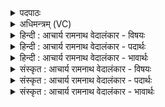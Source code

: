 <details><summary>पदपाठः</summary>

उ꣣त꣢। स्व꣣रा꣡जः꣢। स्व꣣। रा꣡जः꣢꣯। अ꣡दि꣢꣯तिः। अ। दि꣣तिः। अ꣡द꣢꣯ब्धस्य। अ। द꣣ब्धस्य। व्रत꣡स्य꣢। ये। म꣣हः꣢। रा꣡जा꣢꣯नः। ई꣣शते। १३५३।
</details>

<details><summary>अधिमन्त्रम् (VC)</summary>

- आदित्यः
- वसिष्ठो मैत्रावरुणिः
- गायत्री
- षड्जः
</details>

<details><summary>हिन्दी : आचार्य रामनाथ वेदालंकार - विषयः</summary>

अगले मन्त्र में जगन्माता अदिति और विद्वान् जनों का वर्णन है।
</details>

<details><summary>हिन्दी : आचार्य रामनाथ वेदालंकार - पदार्थः</summary>

पदार्थान्वयभाषाः -  (उत) और (स्वराजः) स्वराज्यसम्पन्न उपासक विद्वान् जन तथा (अदितिः) अखण्डनीय जगन्माता, (ये) जो (अदब्धस्य) अटूट (व्रतस्य) संकल्प तथा कर्म के (राजानः) राजा हैं,वे (महः) महान् ऐश्वर्य के (ईशते) स्वामी होते हैं अर्थात् महान् ऐश्वर्य देने की क्षमता रखते हैं ॥३॥
</details>

<details><summary>हिन्दी : आचार्य रामनाथ वेदालंकार - भावार्थः</summary>

भावार्थभाषाः -  जो लोग परमात्मा की तथा चरित्रवान् विद्वानों की सङ्गति करते,हैं वे परमैश्वर्यवान् हो जाते हैं ॥३॥
</details>

<details><summary>संस्कृत : आचार्य रामनाथ वेदालंकार - विषयः</summary>

अथ जगन्माता अदितिः विद्वांसो जनाश्च वर्ण्यन्ते।
</details>

<details><summary>संस्कृत : आचार्य रामनाथ वेदालंकार - पदार्थः</summary>

पदार्थान्वयभाषाः -  (उत) अपि च (स्वराजः) स्वराज्य-संपन्नाः उपासकाः विद्वांसः (अदितिः) अखण्डनीया जगन्माता च (ये अदब्धस्य) अखण्डितस्य (व्रतस्य) संकल्पस्य कर्मणश्च (राजानः) सम्राजः सन्ति ते (महः) महतः ऐश्वर्यस्य (ईशते) ईश्वरा भवन्ति,महदैश्वर्यं प्रदातुं क्षमन्ते इत्यर्थः।[महः इत्यत्र ‘अधीगर्थदयेषां कर्मणि’। अ० २।३।५२ इति कर्मणि षष्ठी]॥३॥
</details>

<details><summary>संस्कृत : आचार्य रामनाथ वेदालंकार - भावार्थः</summary>

भावार्थभाषाः -  ये परमात्मनश्चरित्रवतां विदुषां च संगतिं कुर्वन्ति ते परमैश्वर्यवन्तो जायन्ते ॥३॥
</details>